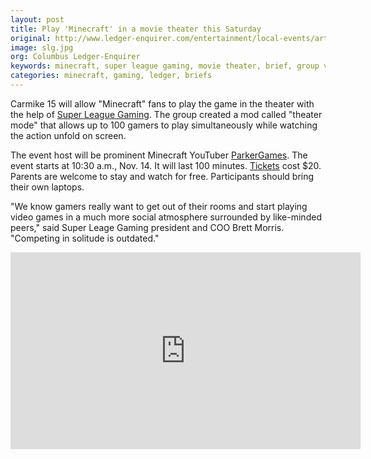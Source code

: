 ```yaml
---
layout: post
title: Play 'Minecraft' in a movie theater this Saturday
original: http://www.ledger-enquirer.com/entertainment/local-events/article44357640.html
image: slg.jpg
org: Columbus Ledger-Enquirer
keywords: minecraft, super league gaming, movie theater, brief, group video games
categories: minecraft, gaming, ledger, briefs
---
```


Carmike 15 will allow "Minecraft" fans to play the game in the theater with the help of [Super League Gaming](https://superleague.com/). The group created a mod called "theater mode" that allows up to 100 gamers to play simultaneously while watching the action unfold on screen.

<!--break-->

The event host will be prominent Minecraft YouTuber [ParkerGames](https://www.youtube.com/user/MineplexOfficial). The event starts at 10:30 a.m., Nov. 14. It will last 100 minutes. [Tickets](https://superleague.com/carmike) cost $20. Parents are welcome to stay and watch for free. Participants should bring their own laptops.

"We know gamers really want to get out of their rooms and start playing video games in a much more social atmosphere surrounded by like-minded peers," said Super Leage Gaming president and COO Brett Morris. "Competing in solitude is outdated."

<iframe width="560" height="315" src="https://www.youtube.com/embed/sJMzZolKe8Q" frameborder="0" allowfullscreen></iframe>